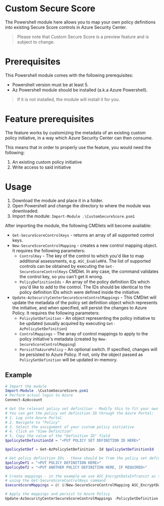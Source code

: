 # Custom Secure Score
The Powershell module here allows you to map your own policy definitions into existing Secure Score controls in Azure Security Center.

> Please note that Custom Secure Score is a preview feature and is subject to change.

# Prerequisites
This Powershell module comes with the following prerequisites:

- Powershell version must be at least 5.
- Az Powershell module should be installed (a.k.a Azure Powershell). 
> If it is not installed, the module will install it for you.

# Feature prerequisites
The feature works by customizing the metadata of an existing custom policy initiative, in a way which Azure Security Center can then consume.

This means that in order to properly use the feature, you would need the following:
1. An existing custom policy initiative
2. Write access to said initiative

# Usage
1. Download the module and place it in a folder.
2. Open Powershell and change the directory to where the module was downloaded.
3. Import the module: `Import-Module .\CustomSecureScore.psm1`

After importing the module, the following CMDlets will become available:
 - `Get-SecureScoreControlKeys` - returns an array of all supported control keys.
 - `New-SecureScoreControlMapping` - creates a new control mapping object. It requires the following parameters:
   - `ControlKey` - The key of the control to which you'd like to map additional assessments, e.g. `ASC_EnableMFA`. The list of supported controls can be obtained by executing the `Get-SecureScoreControlKeys` CMDlet. In any case, the command validates the control key, so you can't get it wrong.
   - `PolicyDefinitionIds` - An array of the policy definition IDs which you'd like to add to the control. The IDs should be identical to the policy definition IDs which were defined inside the initiative.
 - `Update-AzSecurityCenterSecureScoreControlMappings` - This CMDlet will update the metadata of the policy set definition object which represents the initiative, and when specified, will persist the changes to Azure Policy. It requires the following parameters:
   - `PolicySetDefinition` - An object representing the policy initiative to be updated (usually acquired by executing `Get-AzPolicySetDefinition`)
   - `ControlMappings` - The array of control mappings to apply to the policy initiative's metadata (created by `New-SecureScoreControlMapping`)
   - `PersistToAzurePolicy` - An optional switch. If specified, changes will be persisted to Azure Policy. If not, only the object passed as `PolicySetDefinition` will be updated in-memory.

## Example
```powershell
# Import the module
Import-Module .\CustomSecureScore.psm1
# Perform actual login to Azure
Connect-AzAccount

# Get the relevant policy set definition - Modify this to fit your own custom policy initiative
# You can get the policy set definition ID through the Azure Portal:
# 1. Log into Azure Portal
# 2. Navigate to "Policy"
# 3. Select the assignment of your custom policy initiative
# 4. Click on "View Definition"
# 5. Copy the value of the "Definition ID" field
$policySetDefinitionId = "<PUT POLICY SET DEFINITION ID HERE>"

$policySetDef = Get-AzPolicySetDefinition -Id $policySetDefinitionId

# Get policy definition IDs - these should be from the policy set definition (e.g. from $polictSetDef.Properties.PolicyDefinitions)
$policyDef1 = "<PUT POLICY DEFINITION HERE>"
$policyDef2 = "<PUT ANOTHER POLICY DEFINITION HERE, IF REQUIRED>"

# Create mappings - in the example we use ASC_EncryptDataInTransit as the control key. You can list all the possible keys 
# using the Get-SecureScoreControlKeys command
$secureScoreMappings = @( $(New-SecureScoreControlMapping ASC_EncryptDataInTransit -PolicyDefinitionIds @($policyDef1, $policyDef2)))

# Apply the mappings and persist to Azure Policy
Update-AzSecurityCenterSecureScoreControlMappings -PolicySetDefinition $policySetDef -ControlMappings $secureScoreMappings -PersistToAzurePolicy
```

